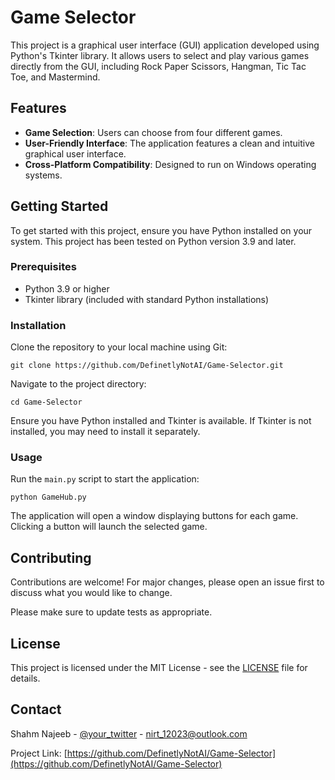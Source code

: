 # Game Selector

This project is a graphical user interface (GUI) application developed using Python's Tkinter library. It allows users to select and play various games directly from the GUI, including Rock Paper Scissors, Hangman, Tic Tac Toe, and Mastermind.

## Features

- **Game Selection**: Users can choose from four different games.
- **User-Friendly Interface**: The application features a clean and intuitive graphical user interface.
- **Cross-Platform Compatibility**: Designed to run on Windows operating systems.

## Getting Started

To get started with this project, ensure you have Python installed on your system. This project has been tested on Python version 3.9 and later.

### Prerequisites

- Python 3.9 or higher
- Tkinter library (included with standard Python installations)

### Installation

Clone the repository to your local machine using Git:

```
git clone https://github.com/DefinetlyNotAI/Game-Selector.git
```

Navigate to the project directory:

```
cd Game-Selector
```

Ensure you have Python installed and Tkinter is available. If Tkinter is not installed, you may need to install it separately.

### Usage

Run the `main.py` script to start the application:

```
python GameHub.py
```

The application will open a window displaying buttons for each game. Clicking a button will launch the selected game.

## Contributing

Contributions are welcome! For major changes, please open an issue first to discuss what you would like to change.

Please make sure to update tests as appropriate.

## License

This project is licensed under the MIT License - see the [LICENSE](LICENSE) file for details.

## Contact

Shahm Najeeb - [@your_twitter](https://twitter.com/your_twitter) - nirt_12023@outlook.com

Project Link: [https://github.com/DefinetlyNotAI/Game-Selector](https://github.com/DefinetlyNotAI/Game-Selector)


